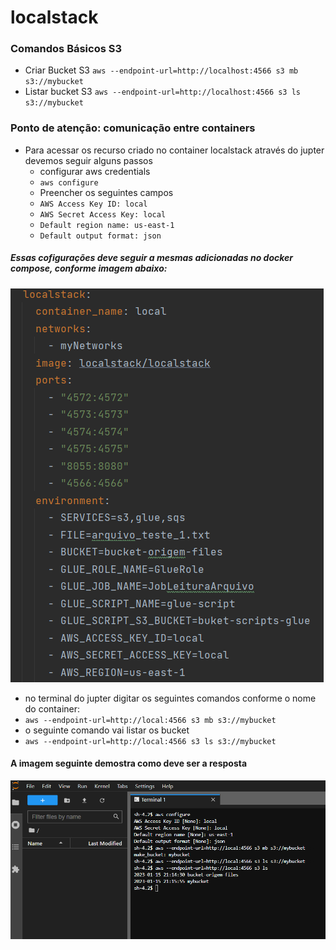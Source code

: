 # localstack

### Comandos Básicos S3

- Criar Bucket S3
  ``aws --endpoint-url=http://localhost:4566 s3 mb s3://mybucket``
- Listar bucket S3
  ``aws --endpoint-url=http://localhost:4566 s3 ls s3://mybucket``

### Ponto de atenção: comunicação entre containers

- Para acessar os recurso criado no container localstack através do jupter devemos seguir alguns passos
  - configurar aws credentials
  - ``aws configure``
  - Preencher os seguintes campos
  - ``AWS Access Key ID: local``
  - ``AWS Secret Access Key: local``
  - ``Default region name: us-east-1``
  - ``Default output format: json``
  
##### Essas cofigurações deve seguir a mesmas adicionadas no docker compose, conforme imagem abaixo:
![img.png](imgs/img.png)
  - no terminal do jupter digitar os seguintes comandos conforme o nome do container:
  - ``aws --endpoint-url=http://local:4566 s3 mb s3://mybucket``
  - o seguinte comando vai listar os bucket
  - ``aws --endpoint-url=http://local:4566 s3 ls s3://mybucket``

#### A imagem seguinte demostra como deve ser a resposta
![img.png](imgs/img2.png)